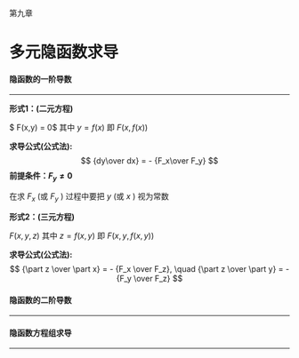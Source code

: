 第九章

# 多元隐函数求导



#### 隐函数的一阶导数

---

**形式1：(二元方程)**

$ F(x,y) = 0$ 其中 $y=f(x)$ 即 $F(x,f(x))$



**求导公式(公式法):**
$$
{dy\over dx} = - {F_x\over F_y}
$$
**前提条件：$F_y \neq 0$**

在求 $F_x$ (或 $F_y$ ) 过程中要把 $y$ (或 $x$ ) 视为常数



**形式2：(三元方程)**

$F(x,y,z)$ 其中 $z=f(x,y)$ 即 $F(x,y,f(x,y))$



**求导公式(公式法):**
$$
{\part z \over \part x} = - {F_x \over F_z}, \quad {\part z \over \part y} = - {F_y \over F_z}
$$


#### 隐函数的二阶导数

---



#### 隐函数方程组求导

---


